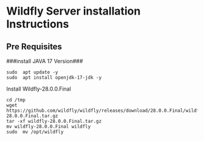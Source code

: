 # Wildfly Server installation Instructions
## Pre Requisites ##
  ###install JAVA 17 Version###
~~~
sudo  apt update -y
sudo  apt install openjdk-17-jdk -y
~~~

Install Wildfly-28.0.0.Final 



```
cd /tmp
wget https://github.com/wildfly/wildfly/releases/download/28.0.0.Final/wildfly-28.0.0.Final.tar.gz
tar -xf wildfly-28.0.0.Final.tar.gz
mv wildfly-28.0.0.Final wildfly
sudo  mv /opt/wildfly
```
